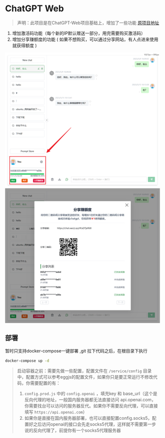 # ChatGPT Web

> 声明：此项目是在ChatGPT-Web项目基础上，增加了一些功能 [原项目地址](https://github.com/Chanzhaoyu/chatgpt-web)
1. 增加激活码功能（每个新的IP默认赠送一部分，用完需要购买激活码）
2. 增加分享赚额度的功能 ( 如果不想购买，可以通过分享网站，有人点进来使用就获得额度 )

![cover](./docs/s1-1.jpg)
![cover2](./docs/s1-2.jpg)

## 部署

暂时只支持docker-compose一键部署 ,git 拉下代码之后，在根目录下执行
```bash
docker-compose up -d
```

> 启动容器之前：需要先做一些配置，配置文件在 `/service/config` 目录中，配置方式可以参考eggjs的配置文件，如果你只是要正常运行不修改代码，你需要配置的有：
> 1. `config.prod.js` 中的 `config.openai` ，填充key 和 base_url（这个是反向代理的地址，一般国内服务器都无法直接访问 api.openai.com，你需要找台可以访问的服务器反代。如果你不需要反向代理，可以直接填写 `https://api.openai.com`）
> 2. 如果你是直接在国内服务器部署，也可以直接配置config.socks5，配置好之后访问openai的接口会先走socks5代理，这样就不需要第一步说的反向代理了，前提你有一个socks5代理服务器